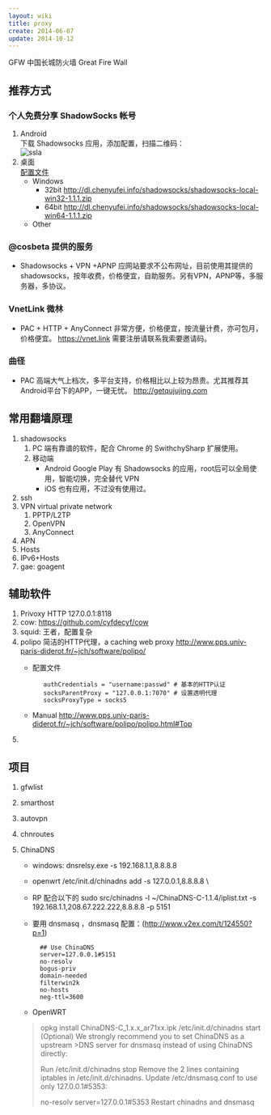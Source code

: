 ```yaml
---
layout: wiki
title: proxy
create: 2014-06-07
update: 2014-10-12
---
```

GFW 中国长城防火墙 Great Fire Wall

## 推荐方式
### 个人免费分享 ShadowSocks 帐号
1. Android  
下载 Shadowsocks 应用，添加配置，扫描二维码：  
![ssla](http://wogong.qiniudn.com/wikissla.png)
2. 桌面  
[配置文件](http://wogong.qiniudn.com/wikissla.json)
    - Windows
        - 32bit <http://dl.chenyufei.info/shadowsocks/shadowsocks-local-win32-1.1.1.zip>
        - 64bit <http://dl.chenyufei.info/shadowsocks/shadowsocks-local-win64-1.1.1.zip>
    - Other


### @cosbeta 提供的服务
* Shadowsocks + VPN +APNP
应网站要求不公布网址，目前使用其提供的shadowsocks，按年收费，价格便宜，自助服务。另有VPN，APNP等，多服务器，多协议。

### VnetLink 微林
* PAC + HTTP + AnyConnect
非常方便，价格便宜，按流量计费，亦可包月，价格便宜。
<https://vnet.link>
需要注册请联系我索要邀请码。

### 曲径
* PAC
高端大气上档次，多平台支持，价格相比以上较为昂贵。尤其推荐其Android平台下的APP，一键无忧。
<http://getqujujing.com>

## 常用翻墙原理
1. shadowsocks
    1. PC 端有靠谱的软件，配合 Chrome 的 SwithchySharp 扩展使用。
    2. 移动端
       - Android Google Play 有 Shadowsocks 的应用，root后可以全局使用，智能切换，完全替代 VPN
       - iOS 也有应用，不过没有使用过。
2. ssh
3. VPN virtual private network
    1. PPTP/L2TP
    2. OpenVPN
    3. AnyConnect
4. APN
5. Hosts
6. IPv6+Hosts
7. gae: goagent

## 辅助软件
1. Privoxy HTTP 127.0.0.1:8118
2. cow: https://github.com/cyfdecyf/cow
3. squid: 王者，配置复杂
4. polipo 简洁的HTTP代理，a caching web proxy  http://www.pps.univ-paris-diderot.fr/~jch/software/polipo/  
   - 配置文件

            authCredentials = "username:passwd" # 基本的HTTP认证
            socksParentProxy = "127.0.0.1:7070" # 设置透明代理
            socksProxyType = socks5
   - Manual http://www.pps.univ-paris-diderot.fr/~jch/software/polipo/polipo.html#Top 
5. 

## 项目
1. gfwlist
2. smarthost
3. autovpn
4. chnroutes
4. ChinaDNS
    - windows: dnsrelsy.exe -s 192.168.1.1,8.8.8.8
    - openwrt /etc/init.d/chinadns
      add -s 127.0.0.1,8.8.8.8 \
    - RP 配合以下的
          sudo src/chinadns -l ~/ChinaDNS-C-1.1.4/iplist.txt -s 192.168.1.1,208.67.222.222,8.8.8.8 -p 5151
    - 要用 dnsmasq ，dnsmasq 配置：(<http://www.v2ex.com/t/124550?p=1>)

            ## Use ChinaDNS
            server=127.0.0.1#5151
            no-resolv
            bogus-priv
            domain-needed
            filterwin2k
            no-hosts
            neg-ttl=3600

    - OpenWRT

    >opkg install ChinaDNS-C_1.x.x_ar71xx.ipk
    >/etc/init.d/chinadns start
    >(Optional) We strongly recommend you to set ChinaDNS as a upstream >DNS server for dnsmasq instead of using ChinaDNS directly:
    >
    >Run /etc/init.d/chinadns stop
    >Remove the 2 lines containing iptables in /etc/init.d/chinadns.
    >Update /etc/dnsmasq.conf to use only 127.0.0.1#5353:
    >
    >no-resolv
    >server=127.0.0.1#5353
    >Restart chinadns and dnsmasq





